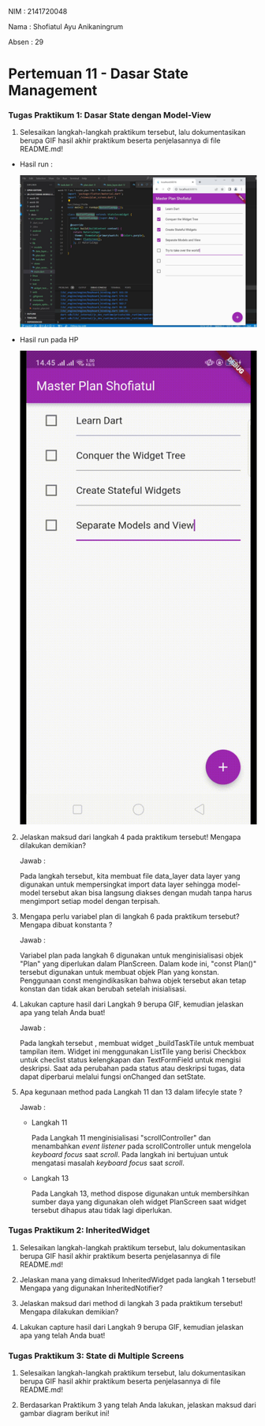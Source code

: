 NIM : 2141720048

Nama : Shofiatul Ayu Anikaningrum

Absen : 29

# Pertemuan 11 - Dasar State Management

### Tugas Praktikum 1: Dasar State dengan Model-View

1. Selesaikan langkah-langkah praktikum tersebut, lalu dokumentasikan berupa GIF hasil akhir praktikum beserta penjelasannya di file README.md!

- Hasil run :

    ![Screenshoot master_plan](docs/p1.jpg)

- Hasil run pada HP

    ![Screenshoot master_plan](docs/hasilP1.gif)

2. Jelaskan maksud dari langkah 4 pada praktikum tersebut! Mengapa dilakukan demikian?

    Jawab : 

    Pada langkah tersebut, kita membuat file data_layer data layer yang digunakan untuk mempersingkat import data layer sehingga model-model tersebut akan bisa langsung diakses dengan mudah tanpa harus mengimport setiap model dengan terpisah.

3. Mengapa perlu variabel plan di langkah 6 pada praktikum tersebut? Mengapa dibuat konstanta ?

    Jawab :

    Variabel plan pada langkah 6 digunakan untuk menginisialisasi objek "Plan" yang diperlukan dalam PlanScreen. Dalam kode ini, "const Plan()"  tersebut digunakan untuk membuat objek Plan yang konstan. Penggunaan const mengindikasikan bahwa objek tersebut akan tetap konstan dan tidak akan berubah setelah inisialisasi.

4. Lakukan capture hasil dari Langkah 9 berupa GIF, kemudian jelaskan apa yang telah Anda buat!

    Jawab : 

    Pada langkah tersebut , membuat  widget _buildTaskTile untuk membuat tampilan item. Widget ini menggunakan ListTile yang berisi Checkbox untuk checlist status kelengkapan dan TextFormField untuk mengisi deskripsi. Saat ada perubahan pada status atau deskripsi tugas, data dapat diperbarui melalui fungsi onChanged dan setState.


5. Apa kegunaan method pada Langkah 11 dan 13 dalam lifecyle state ?

    Jawab :

    - Langkah 11

        Pada Langkah 11 menginisialisasi "scrollController" dan menambahkan _event listener_ pada scrollController untuk mengelola _keyboard focus_ saat _scroll_. Pada langkah ini bertujuan untuk mengatasi masalah _keyboard focus_ saat _scroll_.

    - Langkah 13

        Pada Langkah 13, method dispose digunakan untuk membersihkan sumber daya yang digunakan oleh widget PlanScreen saat widget tersebut dihapus atau tidak lagi diperlukan.
     




### Tugas Praktikum 2: InheritedWidget

1. Selesaikan langkah-langkah praktikum tersebut, lalu dokumentasikan berupa GIF hasil akhir praktikum beserta penjelasannya di file README.md!

2. Jelaskan mana yang dimaksud InheritedWidget pada langkah 1 tersebut! Mengapa yang digunakan InheritedNotifier?

3. Jelaskan maksud dari method di langkah 3 pada praktikum tersebut! Mengapa dilakukan demikian?

4. Lakukan capture hasil dari Langkah 9 berupa GIF, kemudian jelaskan apa yang telah Anda buat!




### Tugas Praktikum 3: State di Multiple Screens

1. Selesaikan langkah-langkah praktikum tersebut, lalu dokumentasikan berupa GIF hasil akhir praktikum beserta penjelasannya di file README.md!

2. Berdasarkan Praktikum 3 yang telah Anda lakukan, jelaskan maksud dari gambar diagram berikut ini!


